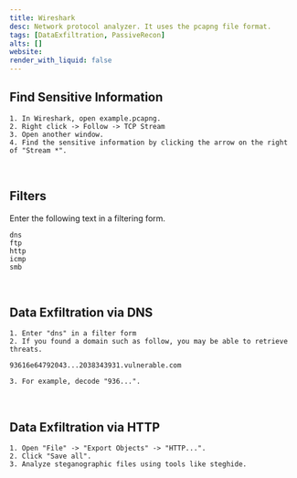 ```yaml
---
title: Wireshark
desc: Network protocol analyzer. It uses the pcapng file format.
tags: [DataExfiltration, PassiveRecon]
alts: []
website:
render_with_liquid: false
---
```


## Find Sensitive Information

```
1. In Wireshark, open example.pcapng.
2. Right click -> Follow -> TCP Stream
3. Open another window.
4. Find the sensitive information by clicking the arrow on the right of "Stream *".
```

<br />

## Filters

Enter the following text in a filtering form.

```
dns
ftp
http
icmp
smb
```

<br />

## Data Exfiltration via DNS

```
1. Enter "dns" in a filter form
2. If you found a domain such as follow, you may be able to retrieve threats.

93616e64792043...2038343931.vulnerable.com

3. For example, decode "936...".
```

<br />

## Data Exfiltration via HTTP

```
1. Open "File" -> "Export Objects" -> "HTTP...".
2. Click "Save all".
3. Analyze steganographic files using tools like steghide.
```